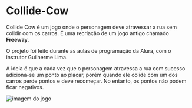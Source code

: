 # Collide-Cow

Collide Cow é um jogo onde o personagem deve atravessar a rua sem colidir com os carros. É uma recriação de um jogo antigo chamado **Freeway**. 

O projeto foi feito durante as aulas de programação da Alura, com o instrutor Guilherme Lima.

A ideia é que a cada vez que o personagem atravessa a rua com sucesso adiciona-se um ponto ao placar, porém quando ele colide com um dos carros perde pontos e deve recomeçar. No entanto, os pontos não podem ficar negativos.

![imagem do jogo](/imagens/foto.svg)
